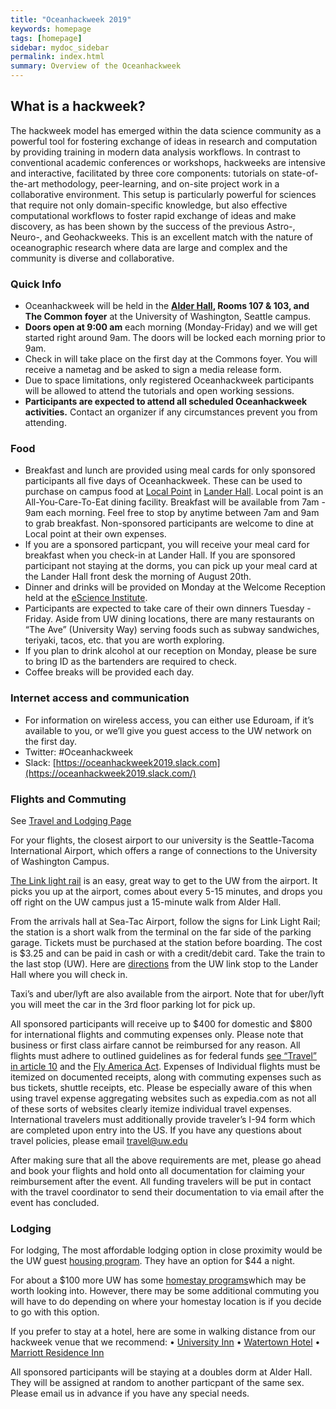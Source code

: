 ```yaml
---
title: "Oceanhackweek 2019"
keywords: homepage
tags: [homepage]
sidebar: mydoc_sidebar
permalink: index.html
summary: Overview of the Oceanhackweek
---
```

## What is a hackweek?

The hackweek model has emerged within the data science community as a powerful tool for fostering exchange of ideas in research and computation by providing training in modern data analysis workflows. In contrast to conventional academic conferences or workshops, hackweeks are intensive and interactive, facilitated by three core components: tutorials on state-of-the-art methodology, peer-learning, and on-site project work in a collaborative environment. This setup is particularly powerful for sciences that require not only domain-specific knowledge, but also effective computational workflows to foster rapid exchange of ideas and make discovery, as has been shown by the success of the previous Astro-, Neuro-, and Geohackweeks. This is an excellent match with the nature of oceanographic research where data are large and complex and the community is diverse and collaborative.

### Quick Info
- Oceanhackweek will be held in the [**Alder Hall**](https://www.google.com/maps/place/Alder+Hall/@47.6554627,-122.3161919,17z/data=!3m1!4b1!4m5!3m4!1s0x549014f3a8e0b367:0xbb5d4cb93538ce99!8m2!3d47.6554591!4d-122.3140032)**, Rooms 107 & 103, and The Common foyer** at the University of Washington, Seattle campus.
- **Doors open at 9:00 am** each morning (Monday-Friday) and we will get started right around 9am. The doors will be locked each morning prior to 9am.
- Check in will take place on the first day at the Commons foyer. You will receive a nametag and be asked to sign a media release form.
- Due to space limitations, only registered Oceanhackweek participants will be allowed to attend the tutorials and open working sessions.
- **Participants are expected to attend all scheduled Oceanhackweek activities.** Contact an organizer if any circumstances prevent you from attending.

### Food

- Breakfast and lunch are provided using meal cards for only sponsored participants all five days of Oceanhackweek. These can be used to purchase on campus food at [Local Point](https://hfs.uw.edu/Eat/Dining-Locations/Local-Point) in [Lander Hall](https://www.google.com/maps/place/Local+Point/@47.6555237,-122.3171479,17z/data=!3m1!4b1!4m5!3m4!1s0x549014f3b7263aa7:0x9b4a428fed19f0fa!8m2!3d47.6555201!4d-122.3149592). Local point is an All-You-Care-To-Eat dining facility. Breakfast will be available from 7am - 9am each morning. Feel free to stop by anytime between 7am and 9am to grab breakfast.
Non-sponsored participants are welcome to dine at Local point at their own expenses. 
- If you are a sponsored particpant, you will receive your meal card for breakfast when you check-in at Lander Hall. If you are sponsored participant not staying at the dorms, you can pick up your meal card at the Lander Hall front desk the morning of August 20th. 
- Dinner and drinks will be provided on Monday at the Welcome Reception held at the [eScience Institute](https://goo.gl/maps/5H5xF2nFjFU2).
- Participants are expected to take care of their own dinners Tuesday - Friday. Aside from UW dining locations, there are many restaurants on “The Ave” (University Way) serving foods such as subway sandwiches, teriyaki, tacos, etc. that you are worth exploring.
- If you plan to drink alcohol at our reception on Monday, please be sure to bring ID as the bartenders are required to check.
- Coffee breaks will be provided each day.

### Internet access and communication
- For information on wireless access, you can either use Eduroam, if it’s available to you, or we’ll give you guest access to the UW network on the first day.
- Twitter: #Oceanhackweek
- Slack: [https://oceanhackweek2019.slack.com](https://oceanhackweek2019.slack.com/)

### Flights and Commuting 
See [Travel and Lodging Page](travel_and_lodging.html)

For your flights, the closest airport to our university is the Seattle-Tacoma International Airport, which offers a range of connections to the University of Washington Campus.

[The Link light rail](https://www.soundtransit.org/schedules/route/40_100479) is an easy, great way to get to the UW from the airport. It picks you up at the airport, comes about every 5-15 minutes, and drops you off right on the UW campus just a 15-minute walk from Alder Hall. 

From the arrivals hall at Sea-Tac Airport, follow the signs for Link Light Rail; the station is a short walk from the terminal on the far side of the parking garage. Tickets must be purchased at the station before boarding. The cost is $3.25 and can be paid in cash or with a credit/debit card. Take the train to the last stop (UW). Here are [directions](https://www.google.com/maps/dir/Lander+Hall,+Northeast+Campus+Parkway,+Seattle,+WA/u+district+transit+station/@47.6528664,-122.311707,17z/data=!3m1!4b1!4m14!4m13!1m5!1m1!1s0x549014f3ba07b78b:0xccf338a83d26e753!2m2!1d-122.3152398!2d47.655878!1m5!1m1!1s0x549014eca005d559:0x2a5b4b6f98dddc9c!2m2!1d-122.3037968!2d47.6498399!3e2walking) from the UW link stop to the Lander Hall where you will check in. 
 
Taxi’s and uber/lyft are also available from the airport. Note that for uber/lyft you will meet the car in the 3rd floor parking lot for pick up.

All sponsored participants will receive up to $400 for domestic and $800 for international flights and commuting expenses only. Please note that business or first class airfare cannot be reimbursed for any reason. All flights must adhere to outlined guidelines as for federal funds [see “Travel” in article 10](https://www.nsf.gov/pubs/policydocs/gc1/jan17.pdf) and the [Fly America Act](https://www.gsa.gov/policy-regulations/policy/travel-management-policy/fly-america-act). Expenses of Individual flights must be itemized on documented receipts, along with commuting expenses such as bus tickets, shuttle receipts, etc. Please be especially aware of this when using travel expense aggregating websites such as expedia.com as not all of these sorts of websites clearly itemize individual travel expenses. International travelers must additionally provide traveler’s I-94 form which are completed upon entry into the US. 
If you have any questions about travel policies, please email travel@uw.edu 

After making sure that all the above requirements are met, please go ahead and book your flights and hold onto all documentation for claiming your reimbursement after the event. All funding travelers will be put in contact with the travel coordinator to send their documentation to via email after the event has concluded. 

### Lodging 

For lodging, The most affordable lodging option in close proximity would be the UW guest [housing program](https://washington.irisregistration.com/Register?code=GuestHousing19). They have an option for $44 a night. 

For about a $100 more UW has some [homestay programs](https://www.ielp.uw.edu/housing/homestays/)which may be worth looking into. However, there may be some additional commuting you will have to do depending on where your homestay location is if you decide to go with this option. 

If you prefer to stay at a hotel, here are some in walking distance from our hackweek venue that we recommend:
•	[University Inn](https://www.reservations.com/hotel/university-inn-seattle-pineapple-hospitality?gclid=EAIaIQobChMIkbn7q_mJ4gIVBr3sCh0KUAMkEAAYASAAEgL-q_D_BwE)
•	[Watertown Hotel](https://www.staypineapple.com/watertown-hotel-seattle-wa?utm_source=google-my-business&utm_medium=organic&utm_campaign=GMB&utm_term=wt)
•	[Marriott Residence Inn](https://www.guestreservations.com/residence-inn-by-marriott-seattle-university-district/booking?gclid=EAIaIQobChMI6vau_PiJ4gIVYR6tBh0CEQzdEAAYASAAEgJWPPD_BwE)
 
All sponsored participants will be staying at a doubles dorm at Alder Hall. They will be assigned at random to another particpant of the same sex. Please email us in advance if you have any special needs. 

<!---
### Pre-event preparation:
- Please review our [Code of Conduct](https://oceanhackweek.github.io/wiki/code_of_conduct.html).
- Please arrive with your laptop ready for tutorial and project work, following our instructions [here](https://geohackweek.github.io/preliminary/). Contact us on Slack (#preliminary_setup) if you have any difficulties. Checklist:
    - [X] Do you have a working local version of Python installed (using conda?).
    - [X] Did you sign up for a Google Earth Engine account?
    - [X] Do you have a GitHub account?
    - [X] Did you successfully spin up a jupyter notebook in [Geohackweek Jupyter Hub](https://jupyterhub.cloudmaven.org/)?
- If you haven't done so already, please add your name to the [Participants List](https://oceanhackweek.github.io/wiki/participants.html) 
by creating a pull request.
- Review the [Project Guidelines](Project-Guidelines) and begin communicating with organizers and other participants about possible project ideas

--->
